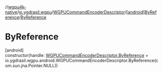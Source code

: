 //[wgpu4k-native](../../../../index.md)/[io.ygdrasil.wgpu](../../index.md)/[WGPUCommandEncoderDescriptor](../index.md)/[[android]ByReference](index.md)/[ByReference](-by-reference.md)

# ByReference

[android]\
constructor(handle: [WGPUCommandEncoderDescriptor.ByReference](../../../io.ygdrasil.wgpu.android/-w-g-p-u-command-encoder-descriptor/-by-reference/index.md) = io.ygdrasil.wgpu.android.WGPUCommandEncoderDescriptor.ByReference(com.sun.jna.Pointer.NULL))